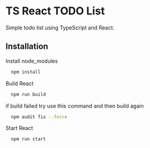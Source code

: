 
# TS React TODO List

Simple todo list using TypeScript and React.

## Installation

Install node_modules 

```bash
  npm install
```

Build React

```bash
  npm run build
```

if build failed try use this command and then build again

```bash
  npm audit fix --force
```

Start React

```bash
  npm run start
```
